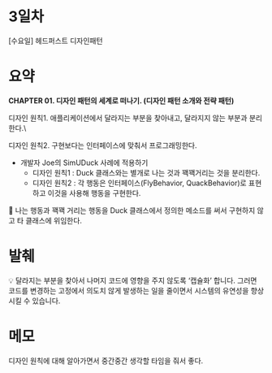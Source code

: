 # 3일차

[수요일] 헤드퍼스트 디자인패턴

# 요약

**CHAPTER 01. 디자인 패턴의 세계로 떠나기. (디자인 패턴 소개와 전략 패턴)**

디자인 원칙1. 애플리케이션에서 달라지는 부분을 찾아내고, 달라지지 않는 부분과 분리한다.\

디자인 원칙2. 구현보다는 인터페이스에 맞춰서 프로그래밍한다.

- 개발자 Joe의 SimUDuck 사례에 적용하기
    - 디자인 원칙1 : Duck 클래스와는 별개로 나는 것과 꽥꽥거리는 것을 분리한다.
    - 디자인 원칙2 : 각 행동은 인터페이스(FlyBehavior, QuackBehavior)로 표현하고 이것을 사용해 행동을 구현한다.

🎈 나는 행동과 꽥꽥 거리는 행동을 Duck 클래스에서 정의한 메소드를 써서 구현하지 않고 타 클래스에 위임한다.

# 발췌

<aside>
💡 달라지는 부분을 찾아서 나머지 코드에 영향을 주지 않도록 ‘캡슐화’ 합니다. 그러면 코드를 변경하는 고정에서 의도치 않게 발생하는 일을 줄이면서 시스템의 유연성을 향상시킬 수 있습니다.

</aside>

# 메모

디자인 원칙에 대해 알아가면서 중간중간 생각할 타임을 줘서 좋다.